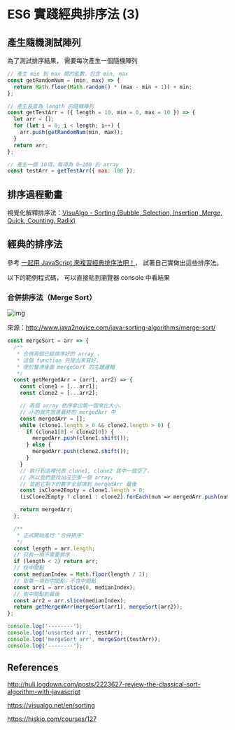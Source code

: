 # ES6 實踐經典排序法 (3)

## 產生隨機測試陣列

為了測試排序結果，
需要每次產生一個隨機陣列

```javascript
// 產生 min 到 max 間的亂數，包含 min, max
const getRandomNum = (min, max) => {
  return Math.floor(Math.random() * (max - min + 1)) + min;
};

// 產生長度為 length 的隨機陣列
const getTestArr = ({ length = 10, min = 0, max = 10 }) => {
  let arr = [];
  for (let i = 0; i < length; i++) {
    arr.push(getRandomNum(min, max));
  }
  return arr;
};

// 產生一個 10項，每項為 0~100 的 array
const testArr = getTestArr({ max: 100 });
```

## 排序過程動畫

視覺化解釋排序法：[VisuAlgo - Sorting (Bubble, Selection, Insertion, Merge, Quick, Counting, Radix)](https://visualgo.net/en/sorting)

## 經典的排序法

參考 [一起用 JavaScript 來複習經典排序法吧！](http://huli.logdown.com/posts/2223627-review-the-classical-sort-algorithm-with-javascript)，
試著自己實做出這些排序法。

以下的範例程式碼，
可以直接貼到瀏覽器 console 中看結果

### 合併排序法（Merge Sort）

![img](/home/newtchen/Documents/MyProjects/git-notebook/source/img/merge.png)

來源：http://www.java2novice.com/java-sorting-algorithms/merge-sort/

```javascript
const mergeSort = arr => {
  /**
   * 合併兩個已經排序好的 array ，
   * 這個 function 先提出來寫好，
   * 便於釐清後面 mergeSort 的主體邏輯
   */
  const getMergedArr = (arr1, arr2) => {
    const clone1 = [...arr1];
    const clone2 = [...arr2];

    // 兩個 array 依序拿出第一個來比大小，
    // 小的就先放進最終的 mergedArr 中
    const mergedArr = [];
    while (clone1.length > 0 && clone2.length > 0) {
      if (clone1[0] < clone2[0]) {
        mergedArr.push(clone1.shift());
      } else {
        mergedArr.push(clone2.shift());
      }
    }
    // 執行到這裡代表 clone1, clone2 其中一個空了，
    // 所以我們要找出沒空那一個 array，
    // 並把它剩下的數字全部填到 mergedArr 最後
    const isClone2Empty = clone1.length > 0;
    (isClone2Empty ? clone1 : clone2).forEach(num => mergedArr.push(num));

    return mergedArr;
  };

  /**
   * 正式開始進行 "合併排序"
   */
  const length = arr.length;
  // 只有一項不需要排序
  if (length < 2) return arr;
  // 找中間點
  const medianIndex = Math.floor(length / 2);
  // 取第一項到中間點，不含中間點
  const arr1 = arr.slice(0, medianIndex);
  // 取中間點到最後
  const arr2 = arr.slice(medianIndex);
  return getMergedArr(mergeSort(arr1), mergeSort(arr2));
};

console.log('--------');
console.log('unsorted arr', testArr);
console.log('mergeSort arr', mergeSort(testArr));
console.log('--------');
```



## References

http://huli.logdown.com/posts/2223627-review-the-classical-sort-algorithm-with-javascript

https://visualgo.net/en/sorting

https://hiskio.com/courses/127